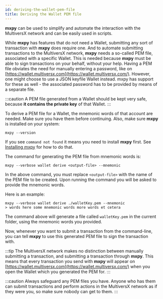 ```yaml
---
id: deriving-the-wallet-pem-file
title: Deriving the Wallet PEM file
---
```


[comment]: # (mx-context)

**mxpy** can be used to simplify and automate the interaction with the MultiversX network and can be easily used in scripts.

While **mxpy** has features that do not need a Wallet, submitting any sort of transaction with **mxpy** does require one. And to automate submitting transactions to the MultiversX network, **mxpy** needs a so-called PEM file, associated with a specific Wallet. This is needed because **mxpy** must be able to sign transactions on your behalf, without your help. Having a PEM file obviates the need for manually entering a password, like on [https://wallet.multiversx.com](https://wallet.multiversx.com/). However, one might choose to use a JSON keyfile Wallet instead. mxpy has support for these as well - the associated password has to be provided by means of a separate file.

:::caution
A PEM file generated from a Wallet should be kept very safe, because **it contains the private key** of that Wallet.
:::

To derive a PEM file for a Wallet, the mnemonic words of that account are needed. Make sure you have them before continuing. Also, make sure **mxpy** is installed on your system:

```
mxpy --version
```

If you see `command not found` it means you need to install **mxpy** first. See [Installing mxpy](/sdk-and-tools/sdk-py/installing-mxpy) for how to do that.

The command for generating the PEM file from mnemonic words is:

```
mxpy --verbose wallet derive <output-file> --mnemonic
```

In the above command, you must replace `<output-file>` with the name of the PEM file to be created. Upon running the command you will be asked to provide the mnemonic words.

Here is an example:

```
mxpy --verbose wallet derive ./walletKey.pem --mnemonic
> words here some mnemonic words more words et cetera
```

The command above will generate a file called `walletKey.pem` in the current folder, using the mnemonic words you provided.

Now, whenever you want to submit a transaction from the command-line, you can tell **mxpy** to use this generated PEM file to sign the transaction with.

:::tip
The MultiversX network makes no distinction between manually submitting a transaction, and submitting a transaction through **mxpy**. This means that every transaction you send with **mxpy** will appear on [https://wallet.multiversx.com](https://wallet.multiversx.com/) when you open the Wallet which you generated the PEM for.
:::

:::caution
Always safeguard any PEM files you have. Anyone who has them can submit transactions and perform actions in the MultiversX network as if they were you, so make sure nobody can get to them.
:::
